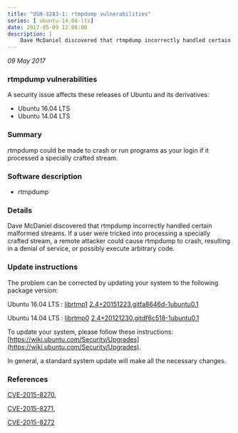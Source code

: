 ```yaml
---
title: "USN-3283-1: rtmpdump vulnerabilities"
series: [ ubuntu-14.04-lts]
date: 2017-05-09 12:00:00
description: |
    Dave McDaniel discovered that rtmpdump incorrectly handled certain malformed streams. If a user were tricked into processing a specially crafted stream, a remote attacker could cause rtmpdump to crash, resulting in a denial of service, or possibly execute arbitrary code. 
--- 
```

 
 

*09 May 2017*

### rtmpdump vulnerabilities

A security issue affects these releases of Ubuntu and its derivatives:

* Ubuntu 16.04 LTS
* Ubuntu 14.04 LTS

### Summary

rtmpdump could be made to crash or run programs as your login if it processed a specially crafted stream.

### Software description

* rtmpdump 

### Details

Dave McDaniel discovered that rtmpdump incorrectly handled certain malformed streams. If a user were tricked into processing a specially crafted stream, a remote attacker could cause rtmpdump to crash, resulting in a denial of service, or possibly execute arbitrary code. 

### Update instructions

The problem can be corrected by updating your system to the following package version:

Ubuntu 16.04 LTS
 : [librtmp1](https://launchpad.net/ubuntu/+source/rtmpdump) <span> [2.4+20151223.gitfa8646d-1ubuntu0.1](https://launchpad.net/ubuntu/+source/rtmpdump/2.4+20151223.gitfa8646d-1ubuntu0.1) </span> 

Ubuntu 14.04 LTS
 : [librtmp0](https://launchpad.net/ubuntu/+source/rtmpdump) <span> [2.4+20121230.gitdf6c518-1ubuntu0.1](https://launchpad.net/ubuntu/+source/rtmpdump/2.4+20121230.gitdf6c518-1ubuntu0.1) </span> 

To update your system, please follow these instructions: [https://wiki.ubuntu.com/Security/Upgrades](https://wiki.ubuntu.com/Security/Upgrades).

In general, a standard system update will make all the necessary changes. 

### References

 
 [CVE-2015-8270](http://people.ubuntu.com/~ubuntu-security/cve/CVE-2015-8270), 

 [CVE-2015-8271](http://people.ubuntu.com/~ubuntu-security/cve/CVE-2015-8271), 

 [CVE-2015-8272](http://people.ubuntu.com/~ubuntu-security/cve/CVE-2015-8272)
 

